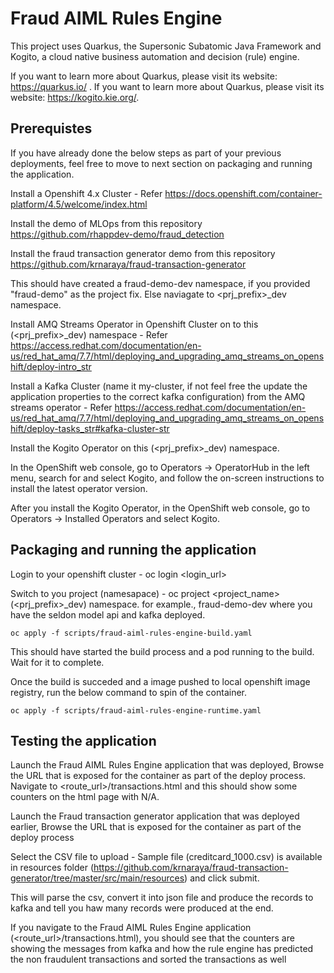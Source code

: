 # Fraud AIML Rules Engine

This project uses Quarkus, the Supersonic Subatomic Java Framework and Kogito, a cloud native business automation and decision (rule) engine.

If you want to learn more about Quarkus, please visit its website: https://quarkus.io/ .
If you want to learn more about Quarkus, please visit its website: https://kogito.kie.org/.

## Prerequistes

If you have already done the below steps as part of your previous deployments, feel free to move to next section on packaging and running the application.

Install a Openshift 4.x Cluster - Refer https://docs.openshift.com/container-platform/4.5/welcome/index.html

Install the demo of MLOps from this repository https://github.com/rhappdev-demo/fraud_detection

Install the fraud transaction generator demo from this repository https://github.com/krnaraya/fraud-transaction-generator

This should have created a fraud-demo-dev namespace, if you provided "fraud-demo" as the project fix. Else naviagate to <prj_prefix>_dev namespace.

Install AMQ Streams Operator in Openshift Cluster on to this (<prj_prefix>_dev) namespace  - Refer https://access.redhat.com/documentation/en-us/red_hat_amq/7.7/html/deploying_and_upgrading_amq_streams_on_openshift/deploy-intro_str

Install a Kafka Cluster (name it my-cluster, if not feel free the update the application properties to the correct kafka configuration) from the AMQ streams operator - Refer https://access.redhat.com/documentation/en-us/red_hat_amq/7.7/html/deploying_and_upgrading_amq_streams_on_openshift/deploy-tasks_str#kafka-cluster-str

Install the Kogito Operator on this (<prj_prefix>_dev) namespace. 

In the OpenShift web console, go to Operators → OperatorHub in the left menu, search for and select Kogito, and follow the on-screen instructions to install the latest operator version.

After you install the Kogito Operator, in the OpenShift web console, go to Operators → Installed Operators and select Kogito.


## Packaging and running the application

Login to your openshift cluster - oc login <login_url>

Switch to you project (namesapace) - oc project <project_name> (<prj_prefix>_dev) namespace. for example., fraud-demo-dev where you have the seldon model api and kafka deployed.

```
oc apply -f scripts/fraud-aiml-rules-engine-build.yaml

```

This should have started the build process and a pod running to the build. Wait for it to complete.

Once the build is succeded and a image pushed to local openshift image registry, run the below command to spin of the container.


```
oc apply -f scripts/fraud-aiml-rules-engine-runtime.yaml

```


## Testing the application

Launch the Fraud AIML Rules Engine application that was deployed, Browse the URL that is exposed for the container as part of the deploy process. Navigate to <route_url>/transactions.html and this should show some counters on the html page with N/A.

Launch the Fraud transaction generator application that was deployed earlier, Browse the URL that is exposed for the container as part of the deploy process 

Select the CSV file to upload - Sample file (creditcard_1000.csv) is available in resources folder (https://github.com/krnaraya/fraud-transaction-generator/tree/master/src/main/resources) and click submit.

This will parse the csv, convert it into json file and produce the records to kafka and tell you haw many records were produced at the end.

If you navigate to the Fraud AIML Rules Engine application (<route_url>/transactions.html), you should see that the counters are showing the messages from kafka and how the rule engine has predicted the non fraudulent transactions and sorted the transactions as well